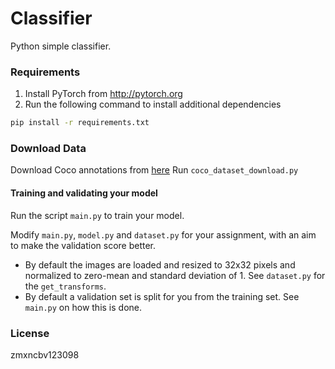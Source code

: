 # Classifier

Python simple classifier. 

### Requirements
1. Install PyTorch from http://pytorch.org
2. Run the following command to install additional dependencies

```bash
pip install -r requirements.txt
```
### Download Data
Download Coco annotations from [here](http://images.cocodataset.org/annotations/annotations_trainval2017.zip)
Run `coco_dataset_download.py`

#### Training and validating your model
Run the script `main.py` to train your model.

Modify `main.py`, `model.py` and `dataset.py` for your assignment, with an aim to make the validation score better.

- By default the images are loaded and resized to 32x32 pixels and normalized to zero-mean and standard deviation of 1. See `dataset.py` for the `get_transforms`.
- By default a validation set is split for you from the training set. See `main.py` on how this is done.


### License

zmxncbv123098
